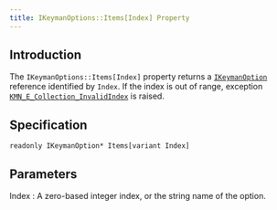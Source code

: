 ```yaml
---
title: IKeymanOptions::Items[Index] Property
---
```


## Introduction

The `IKeymanOptions::Items[Index]` property returns a
[`IKeymanOption`](../IKeymanOption) reference identified by `Index`. If
the index is out of range, exception
[`KMN_E_Collection_InvalidIndex`](../IKeymanError/ErrorCode) is raised.

## Specification

``` clike
readonly IKeymanOption* Items[variant Index]
```

## Parameters

Index
:   A zero-based integer index, or the string name of the option.
